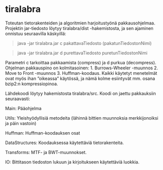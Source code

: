 # tiralabra

Toteutan tietorakenteiden ja algoritmien harjoitustyönä pakkausohjelmaa. Projektin jar-tiedosto löytyy tiralabra/dist -hakemistosta, ja sen ajaminen onnistuu seuraavilla käskyillä:

> java -jar tiralabra.jar c pakattavaTiedosto (pakatunTiedostonNimi)

> java -jar tiralabra.jar d purettavaTiedosto puretunTiedostonNimi

Parametri c tarkoittaa pakkaamista (compress) ja d purkua (decompress). Ohjelman pakkauspino on kolmitasoinen: 1. Burrows-Wheeler -muunnos 2. Move to Front -muunnos 3. Huffman-koodaus. Kaikki käytetyt menetelmät ovat myös ihan ”oikeassa” käytössä, ja nämä kolme esiintyvät mm. osana bzip2:n kompressiopinoa.

Lähdekoodi löytyy hakemistosta tiralabra/src. Koodi on jaettu pakkauksiin seuraavasti:

Main: Pääohjelma

Utils: Yleishyödyllisiä metodeita (lähinnä bittien muunnoksia merkkijonoiksi ja päin vastoin)

Huffman: Huffman-koodauksen osat

DataStructures: Koodauksessa käytettäviä tietorakenteita.

Transforms: MTF- ja BWT-muunnokset.

IO: Bittitason tiedoston lukuun ja kirjoitukseen käytettäviä luokkia.
